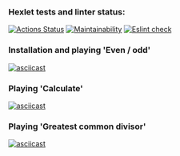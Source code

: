 ### Hexlet tests and linter status:
[![Actions Status](https://github.com/reznikovAndrey/frontend-project-lvl1/workflows/hexlet-check/badge.svg)](https://github.com/reznikovAndrey/frontend-project-lvl1/actions)
[![Maintainability](https://api.codeclimate.com/v1/badges/a99a88d28ad37a79dbf6/maintainability)](https://codeclimate.com/github/reznikovAndrey/frontend-project-lvl1)
[![Eslint check](https://github.com/reznikovAndrey/frontend-project-lvl1/workflows/eslint-check/badge.svg)](https://github.com/reznikovAndrey/frontend-project-lvl1/actions)

### Installation and playing 'Even / odd'
[![asciicast](https://asciinema.org/a/XKQBSZtMuRxgkWjgTIklmacou.svg)](https://asciinema.org/a/XKQBSZtMuRxgkWjgTIklmacou)

### Playing 'Calculate'
[![asciicast](https://asciinema.org/a/1G1IAk8kkek46DLBMoxdffFOl.svg)](https://asciinema.org/a/1G1IAk8kkek46DLBMoxdffFOl)

### Playing 'Greatest common divisor'
[![asciicast](https://asciinema.org/a/BgoITIokAZBQn9aUHrGpbpFo0.svg)](https://asciinema.org/a/BgoITIokAZBQn9aUHrGpbpFo0)